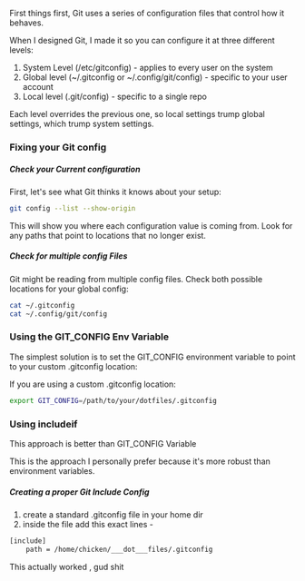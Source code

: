 First things first, Git uses a series of configuration files that control how it behaves.

When I designed Git, I made it so you can configure it at three different levels:
1. System Level (/etc/gitconfig) - applies to every user on the system
2. Global level (~/.gitconfig or ~/.config/git/config) - specific to your user account
3. Local level (.git/config) - specific to a single repo

Each level overrides the previous one, so local settings trump global settings, which trump system settings.

### Fixing your Git config
##### Check your Current configuration
First, let's see what Git thinks it knows about your setup: 
``` bash
git config --list --show-origin
```
This will show you where each configuration value is coming from. Look for any paths that point to locations that no longer exist.

##### Check for multiple config Files
Git might be reading from multiple config files. Check both possible locations for your global config:
``` bash
cat ~/.gitconfig
cat ~/.config/git/config
```
### Using the GIT_CONFIG Env Variable
The simplest solution is to set the GIT_CONFIG environment variable to point to your custom .gitconfig location:

If you are using a custom .gitconfig location:
``` bash
export GIT_CONFIG=/path/to/your/dotfiles/.gitconfig
```

### Using includeif 
This approach is better than GIT_CONFIG Variable

This is the approach I personally prefer because it's more robust than environment variables. 

##### Creating a proper Git Include Config
1. create a standard .gitconfig file in your home dir
2. inside the file add this exact lines - 
``` bash
[include]
    path = /home/chicken/___dot___files/.gitconfig
```
This actually worked , gud shit